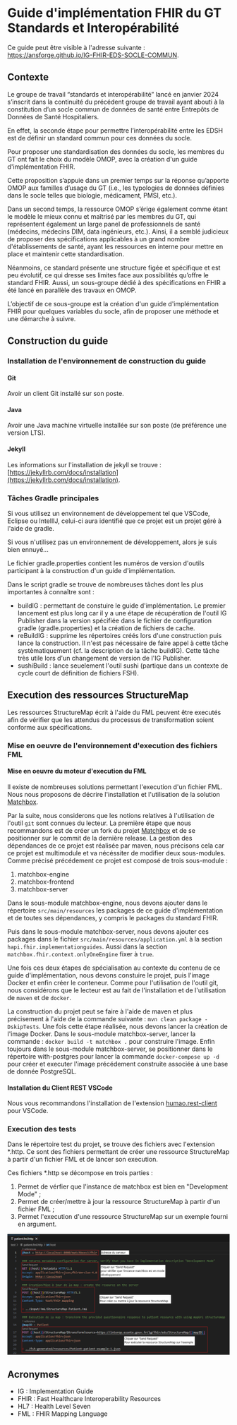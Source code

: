 # Guide d'implémentation FHIR du GT Standards et Interopérabilité

Ce guide peut être visible à l'adresse suivante : https://ansforge.github.io/IG-FHIR-EDS-SOCLE-COMMUN.

## Contexte

Le groupe de travail “standards et interopérabilité” lancé en janvier 2024 s’inscrit dans la continuité du précédent groupe de travail ayant abouti à la constitution d’un socle commun de données de santé entre Entrepôts de Données de Santé Hospitaliers.

En effet, la seconde étape pour permettre l’interopérabilité entre les EDSH est de définir un standard commun pour ces données du socle.

Pour proposer une standardisation des données du socle, les membres du GT ont fait le choix du modèle OMOP, avec la création d'un guide d'implémentation FHIR.

Cette proposition s’appuie dans un premier temps sur la réponse qu’apporte OMOP aux familles d’usage du GT (i.e., les typologies de données définies dans le socle telles que biologie, médicament, PMSI, etc.).

Dans un second temps, la ressource OMOP s’érige également comme étant le modèle le mieux connu et maîtrisé par les membres du GT, qui représentent également un large panel de professionnels de santé (médecins, médecins DIM, data ingénieurs, etc.). Ainsi, il a semblé judicieux de proposer des spécifications applicables à un grand nombre d'établissements de santé, ayant les ressources en interne pour mettre en place et maintenir cette standardisation.

Néanmoins, ce standard présente une structure figée et spécifique et est peu évolutif, ce qui dresse ses limites face aux possibilités qu’offre le standard FHIR. Aussi, un sous-groupe dédié à des spécifications en FHIR a été lancé en parallèle des travaux en OMOP.

L’objectif de ce sous-groupe est la création d'un guide d'implémentation FHIR pour quelques variables du socle, afin de proposer une méthode et une démarche à suivre.

## Construction du guide

### Installation de l'environnement de construction du guide

#### Git

Avoir un client Git installé sur son poste.

#### Java

Avoir une Java machine virtuelle installée sur son poste (de préférence une version LTS).

#### Jekyll

Les informations sur l'installation de jekyll se trouve : [https://jekyllrb.com/docs/installation](https://jekyllrb.com/docs/installation).

### Tâches Gradle principales

Si vous utilisez un environnement de développement tel que VSCode, Eclipse ou IntellIJ, celui-ci aura identifié que ce projet est un projet géré à l'aide de gradle.

Si vous n'utilisez pas un environnement de développement, alors je suis bien ennuyé...

Le fichier gradle.properties contient les numéros de version d'outils participant à la construction d'un guide d'implémentation.

Dans le script gradle se trouve de nombreuses tâches dont les plus importantes à connaître sont :

* buildIG : permettant de constuire le guide d'implémentation. Le premier lancement est plus long car il y a une étape de récupération de l'outil IG Publisher dans la version spécifiée dans le fichier de configuration gradle (gradle.properties) et la création de fichiers de cache.
* reBuildIG : supprime les répertoires créés lors d'une construction puis lance la construction. Il n'est pas nécessaire de faire appel à cette tâche systèmatiquement (cf. la description de la tâche buildIG). Cette tâche très utile lors d'un changement de version de l'IG Publisher.
* sushiBuild : lance seuelement l'outil sushi (partique dans un contexte de cycle court de définition de fichiers FSH).

## Execution des ressources StructureMap

Les ressources StructureMap écrit à l'aide du FML peuvent être executés afin de vérifier que les attendus du processus de transformation soient conforme aux spécifications.

### Mise en oeuvre de l'environnement d'execution des fichiers FML

#### Mise en oeuvre du moteur d'execution du FML

Il existe de nombreuses solutions permettant l'execution d'un fichier FML. Nous nous proposons de décrire l'installation et l'utilisation de la solution [Matchbox](https://github.com/ahdis/matchbox).

Par la suite, nous considerons que les notions relatives à l'utilisation de l'outil `git` sont connues du lecteur. La première étape que nous recommandons est de créer un fork du projet [Matchbox](https://github.com/ahdis/matchbox) et de se positionner sur le commit de la dernière release. La gestion des dépendances de ce projet est réalisée par maven, nous précisons cela car ce projet est multimodule et va nécéssiter de modifier deux sous-modules. Comme précisé précédement ce projet est composé de trois sous-module :

1. matchbox-engine
2. matchbox-frontend
3. matchbox-server

Dans le sous-module matchbox-engine, nous devons ajouter dans le répertoire `src/main/resources` les packages de ce guide d'implémentation et de toutes ses dépendances, y compris le packages du standard FHIR.

Puis dans le sous-module matchbox-server, nous devons ajouter ces packages dans le fichier `src/main/resources/application.yml` à la section `hapi.fhir.implementationguides`. Aussi dans la section `matchbox.fhir.context.onlyOneEngine` fixer à `true`.

Une fois ces deux étapes de spécialisation au contexte du contenu de ce guide d'implémentation, nous devons constuire le projet, puis l'image Docker et enfin créer le conteneur. Comme pour l'utilisation de l'outil git, nous considérons que le lecteur est au fait de l'installation et de l'utilisation de `maven` et de `docker`.

La construction du projet peut se faire à l'aide de maven et plus précisement à l'aide de la commande suivante : `mvn clean package -DskipTests`. Une fois cette étape réalisée, nous devons lancer la création de l'image Docker. Dans le sous-module matchbox-server, lancer la commande : `docker build -t matchbox .` pour construire l'image. Enfin toujours dans le sous-module matchbox-server, se positionner dans le répertoire with-postgres pour lancer la commande `docker-compose up -d` pour créer et executer l'image précédement construite associée à une base de donnée PostgreSQL.

#### Installation du Client REST VSCode

Nous vous recommandons l'installation de l'extension [humao.rest-client](https://github.com/Huachao/vscode-restclient) pour VSCode.

### Execution des tests

Dans le répertoire test du projet, se trouve des fichiers avec l'extension *.http. Ce sont des fichiers permettant de créer une ressource StructureMap à partir d'un fichier FML et de lancer son execution.

Ces fichiers *.http se décompose en trois parties : 

1. Permet de vérfier que l'instance de matchbox est bien en "Development Mode" ;
2. Permet de créer/mettre à jour la ressource StructureMap à partir d'un fichier FML ; 
3. Permet l'execution d'une ressource StructureMap sur un exemple fourni en argument.

![Exemple du fichier test d'execution d'un FML sur un exemple](doc/image/example-exec-fml.png)

## Acronymes

* IG : Implementation Guide
* FHIR : Fast Healthcare Interoperability Resources
* HL7 : Health Level Seven
* FML : FHIR Mapping Language